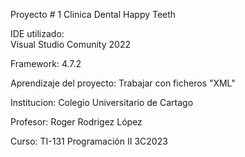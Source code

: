 
Proyecto # 1 
              Clinica Dental Happy Teeth

IDE utilizado:	
              Visual Studio Comunity 2022

Framework:
              4.7.2
              
Aprendizaje del proyecto:
              Trabajar con ficheros "XML"

Institucion:
              Colegio Universitario de Cartago

Profesor:
              Roger Rodrigez López 

Curso:
              TI-131 Programación II 3C2023


